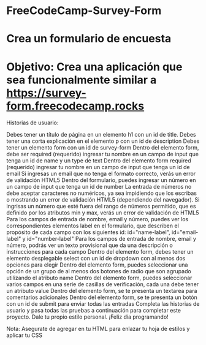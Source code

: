 # FreeCodeCamp-Survey-Form

# Crea un formulario de encuesta
# Objetivo: Crea una aplicación que sea funcionalmente similar a https://survey-form.freecodecamp.rocks

Historias de usuario:

Debes tener un título de página en un elemento h1 con un id de title.
Debes tener una corta explicación en el elemento p con un id de description
Debes tener un elemento form con un id de survey-form
Dentro del elemento form, debe ser required (requerido) ingresar tu nombre en un campo de input que tenga un id de name y un type de text
Dentro del elemento form required (requerido) ingresar tu nombre en un campo de input que tenga un id de email
Si ingresas un email que no tenga el formato correcto, verás un error de validación HTML5
Dentro del formulario, puedes ingresar un número en un campo de input que tenga un id de number
La entrada de números no debe aceptar caracteres no numéricos, ya sea impidiendo que los escribas o mostrando un error de validación HTML5 (dependiendo del navegador).
Si ingrisas un número que esté fuera del rango de números permitido, que es definido por los atributos min y max, verás un error de validación de HTML5
Para los campos de entrada de nombre, email y número, puedes ver los correspondientes elementos label en el formulario, que describen el propósito de cada campo con los siguientes id: id="name-label", id="email-label" y id="number-label"
Para los campos de entrada de nombre, email y número, podrás ver un texto provisional que da una descripción o instrucciones para cada campo
Dentro del elemento form, debes tener un elemento desplegable select con un id de dropdown con al menos dos opciones para elegir
Dentro del elemento form, puedes seleccionar una opción de un grupo de al menos dos botones de radio que son agrupado utilizando el atributo name
Dentro del elemento form, puedes seleccionar varios campos en una serie de casillas de verificación, cada una debe tener un atributo value
Dentro del elemento form, se te presenta un textarea para comentarios adicionales
Dentro del elemento form, se te presenta un botón con un id de submit para enviar todas las entradas
Completa las historias de usuario y pasa todas las pruebas a continuación para completar este proyecto. Dale tu propio estilo personal. ¡Feliz día programando!

Nota: Asegurate de agregar <link rel="stylesheet" href="styles.css"> en tu HTML para enlazar tu hoja de estilos y aplicar tu CSS


